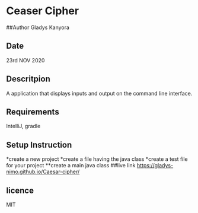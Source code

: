 # Ceaser Cipher
##Author
Gladys Kanyora
## Date
23rd NOV 2020
## Descritpion
A application that displays inputs and output on the command line interface.
## Requirements
IntelliJ,
gradle
## Setup Instruction
*create a new project
*create a file having the java class
*create a test file for your project
**create a main java class
##live link
https://gladys-nimo.github.io/Caesar-cipher/
## licence
MIT
